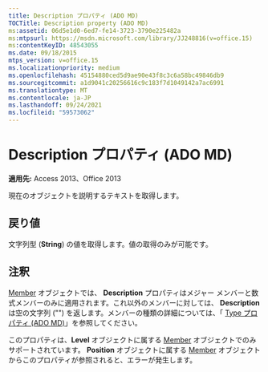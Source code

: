 ```yaml
---
title: Description プロパティ (ADO MD)
TOCTitle: Description property (ADO MD)
ms:assetid: 06d5e1d0-6ed7-fe14-3723-3790e225482a
ms:mtpsurl: https://msdn.microsoft.com/library/JJ248816(v=office.15)
ms:contentKeyID: 48543055
ms.date: 09/18/2015
mtps_version: v=office.15
ms.localizationpriority: medium
ms.openlocfilehash: 45154880ced5d9ae90e43f8c3c6a58bc49846db9
ms.sourcegitcommit: a1d9041c20256616c9c183f7d1049142a7ac6991
ms.translationtype: MT
ms.contentlocale: ja-JP
ms.lasthandoff: 09/24/2021
ms.locfileid: "59573062"
---
```

# <a name="description-property-ado-md"></a>Description プロパティ (ADO MD)


**適用先:** Access 2013、Office 2013

現在のオブジェクトを説明するテキストを取得します。

## <a name="return-values"></a>戻り値

文字列型 (**String**) の値を取得します。値の取得のみが可能です。

## <a name="remarks"></a>注釈

[Member](member-object-ado-md.md) オブジェクトでは、 **Description** プロパティはメジャー メンバーと数式メンバーのみに適用されます。これ以外のメンバーに対しては、 **Description** は空の文字列 ("") を返します。メンバーの種類の詳細については、「 [Type プロパティ (ADO MD)](type-property-ado-md.md)」を参照してください。

このプロパティは、**Level** オブジェクトに属する [Member](level-object-ado-md.md) オブジェクトでのみサポートされています。 **Position** オブジェクトに属する [Member](position-object-ado-md.md) オブジェクトからこのプロパティが参照されると、エラーが発生します。

